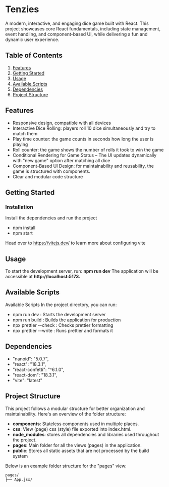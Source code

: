 # Tenzies

A modern, interactive, and engaging dice game built with React. This project showcases core React fundamentals, including state management, event handling, and component-based UI, while delivering a fun and dynamic user experience.

## Table of Contents

1. [Features](#features)
2. [Getting Started](#getting-started)
3. [Usage](#usage)
4. [Available Scripts](#available-scripts)
5. [Dependencies](#dependencies)
6. [Project Structure](#project-structure)

## Features

- Responsive design, compatible with all devices
- Interactive Dice Rolling: players roll 10 dice simultaneously and try to match them
- Play time counter: the game counts in seconds how long the user is playing
- Roll counter: the game shows the number of rolls it took to win the game
- Conditional Rendering for Game Status – The UI updates dynamically with "new game" option after matching all dice
- Component-Based UI Design: for maintainability and reusability, the game is structured with components.
- Clear and modular code structure

## Getting Started

### Installation

Install the dependencies and run the project

- npm install
- npm start

Head over to https://vitejs.dev/ to learn more about configuring vite

## Usage

To start the development server, run:
**npm run dev**
The application will be accessible at **http://localhost:5173.**

## Available Scripts

Available Scripts
In the project directory, you can run:

- npm run dev : Starts the development server
- npm run build : Builds the application for production
- npx prettier --check : Checks prettier formatting
- npx prettier --write : Runs prettier and formats it

## Dependencies

- "nanoid": "5.0.7",
- "react": "18.3.1",
- "react-confetti": "^6.1.0",
- "react-dom": "18.3.1",
- "vite": "latest"

## Project Structure

This project follows a modular structure for better organization and maintainability. Here's an overview of the folder structure:

- **components**: Stateless components used in multiple places.
- **css**: View (page) css (style) file exported into index.html.
- **node_modules**: stores all dependencies and libraries used throughout the project.
- **pages**: Main folder for all the views (pages) in the application.
- **public**: Stores all static assets that are not processed by the build system

Below is an example folder structure for the "pages" view:

```
pages/
├── App.jsx/

```
